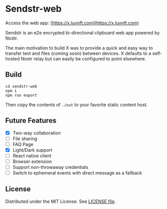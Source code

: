 # Sendstr-web

Access the web app: [https://x.luvnft.com](https://x.luvnft.com)

Sendstr is an e2e encrypted bi-directional clipboard web app powered by Nostr.

The main motivation to build X was to provide a quick and easy way to transfer text and files (coming soon) between devices. X defaults to a self-hosted Nostr relay but can easily be configured to point elsewhere.

## Build

```
cd sendstr-web
npm i
npm run export
```

Then copy the contents of `./out` to your favorite static content host.

## Future Features

- [X] Two-way collaboration
- [ ] File sharing
- [ ] FAQ Page
- [X] Light/Dark support
- [ ] React native client
- [ ] Browser extension
- [ ] Support non-throwaway credentials
- [ ] Switch to ephemeral events with direct message as a fallback

## License

Distributed under the MIT License. See [LICENSE file](LICENSE).
